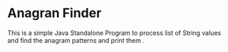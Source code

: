 # Anagran Finder

This is a simple Java Standalone Program to process list of String values and find the anagram patterns and print them .

